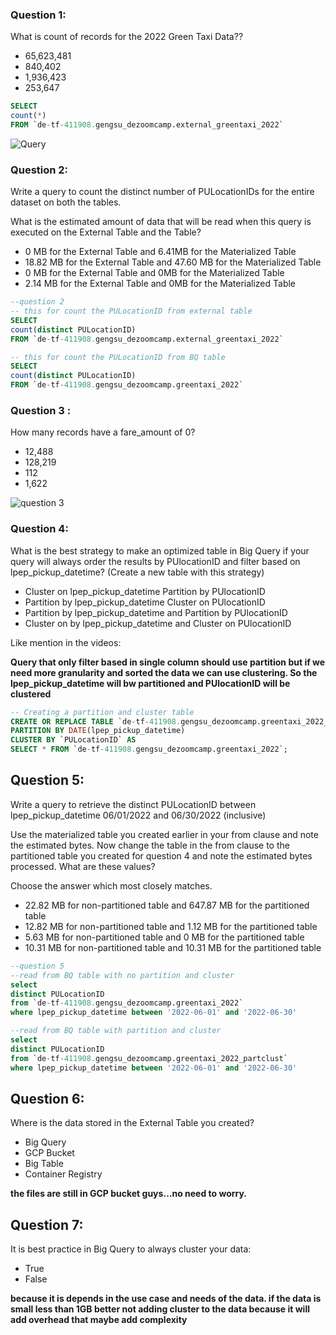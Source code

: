 ### Question 1:

What is count of records for the 2022 Green Taxi Data??

- 65,623,481
- 840,402
- 1,936,423
- 253,647

```sql
SELECT
count(*)
FROM `de-tf-411908.gengsu_dezoomcamp.external_greentaxi_2022`
```

![Query](https://www.notion.so/image/https%3A%2F%2Fprod-files-secure.s3.us-west-2.amazonaws.com%2F7079325e-a6cc-4427-b5ad-762f0ab6efec%2Fc06bd9f5-2ef8-48bf-9526-3b3a4b89bbf5%2FUntitled.png?table=block&id=17054bbc-48a6-49f8-9825-2abc014466f3&spaceId=7079325e-a6cc-4427-b5ad-762f0ab6efec&width=2000&userId=9b8717a6-3ff4-4b97-9fce-297c73702f49&cache=v2)

### Question 2:

Write a query to count the distinct number of PULocationIDs for the entire dataset on both the tables.

What is the estimated amount of data that will be read when this query is executed on the External Table and the Table?

- 0 MB for the External Table and 6.41MB for the Materialized Table
- 18.82 MB for the External Table and 47.60 MB for the Materialized Table
- 0 MB for the External Table and 0MB for the Materialized Table
- 2.14 MB for the External Table and 0MB for the Materialized Table

```sql
--question 2
-- this for count the PULocationID from external table
SELECT
count(distinct PULocationID)
FROM `de-tf-411908.gengsu_dezoomcamp.external_greentaxi_2022`

-- this for count the PULocationID from BQ table
SELECT
count(distinct PULocationID)
FROM `de-tf-411908.gengsu_dezoomcamp.greentaxi_2022`
```

### Question 3 :

How many records have a fare_amount of 0?

- 12,488
- 128,219
- 112
- 1,622

![question 3](https://www.notion.so/image/https%3A%2F%2Fprod-files-secure.s3.us-west-2.amazonaws.com%2F7079325e-a6cc-4427-b5ad-762f0ab6efec%2Fc07c8454-7c79-49f9-bf37-fc6db6f6d283%2FUntitled.png?table=block&id=16bf084f-65a1-49f4-a14e-25d461e8ee4f&spaceId=7079325e-a6cc-4427-b5ad-762f0ab6efec&width=2000&userId=9b8717a6-3ff4-4b97-9fce-297c73702f49&cache=v2)

### Question 4:

What is the best strategy to make an optimized table in Big Query if your query will always order the results by PUlocationID and filter based on lpep_pickup_datetime? (Create a new table with this strategy)

- Cluster on lpep_pickup_datetime Partition by PUlocationID
- Partition by lpep_pickup_datetime Cluster on PUlocationID
- Partition by lpep_pickup_datetime and Partition by PUlocationID
- Cluster on by lpep_pickup_datetime and Cluster on PUlocationID

Like mention in the videos:

**Query that only filter based in single column should use partition but if we need more granularity and sorted the data we can use clustering. So the lpep_pickup_datetime will bw partitioned and PUlocationID will be clustered**

```sql
-- Creating a partition and cluster table
CREATE OR REPLACE TABLE `de-tf-411908.gengsu_dezoomcamp.greentaxi_2022_partclust`
PARTITION BY DATE(lpep_pickup_datetime)
CLUSTER BY `PULocationID` AS
SELECT * FROM `de-tf-411908.gengsu_dezoomcamp.greentaxi_2022`;
```

## Question 5:

Write a query to retrieve the distinct PULocationID between lpep_pickup_datetime 06/01/2022 and 06/30/2022 (inclusive)

Use the materialized table you created earlier in your from clause and note the estimated bytes. Now change the table in the from clause to the partitioned table you created for question 4 and note the estimated bytes processed. What are these values?

Choose the answer which most closely matches.

- 22.82 MB for non-partitioned table and 647.87 MB for the partitioned table
- 12.82 MB for non-partitioned table and 1.12 MB for the partitioned table
- 5.63 MB for non-partitioned table and 0 MB for the partitioned table
- 10.31 MB for non-partitioned table and 10.31 MB for the partitioned table

```sql
--question 5
--read from BQ table with no partition and cluster
select
distinct PULocationID
from `de-tf-411908.gengsu_dezoomcamp.greentaxi_2022`
where lpep_pickup_datetime between '2022-06-01' and '2022-06-30'

--read from BQ table with partition and cluster
select
distinct PULocationID
from `de-tf-411908.gengsu_dezoomcamp.greentaxi_2022_partclust`
where lpep_pickup_datetime between '2022-06-01' and '2022-06-30'
```

## Question 6:

Where is the data stored in the External Table you created?

- Big Query
- GCP Bucket
- Big Table
- Container Registry

**the files are still in GCP bucket guys…no need to worry.**

## Question 7:

It is best practice in Big Query to always cluster your data:

- True
- False

**because it is depends in the use case and needs of the data. if the data is small less than 1GB better not adding cluster to the data because it will add overhead that maybe add complexity**
